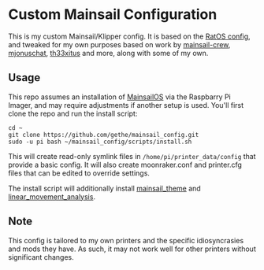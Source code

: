 # Custom Mainsail Configuration

This is my custom Mainsail/Klipper config. It is based on the [RatOS config],
and tweaked for my own purposes based on work by [mainsail-crew], [mjonuschat],
[th33xitus] and more, along with some of my own.

## Usage

This repo assumes an installation of [MainsailOS] via the Raspbarry Pi Imager, and
may require adjustments if another setup is used. You'll first clone the repo
and run the install script:

    cd ~
    git clone https://github.com/gethe/mainsail_config.git
    sudo -u pi bash ~/mainsail_config/scripts/install.sh

This will create read-only symlink files in `/home/pi/printer_data/config` that
provide a basic config. It will also create moonraker.conf and printer.cfg files
that can be edited to override settings.

The install script will additionally install [mainsail_theme] and
[linear_movement_analysis].

## Note

This config is tailored to my own printers and the specific idiosyncrasies and
mods they have. As such, it may not work well for other printers without
significant changes.

[RatOS config]: https://github.com/Rat-OS/RatOS-configuration
[mainsail-crew]: https://github.com/mainsail-crew/mainsail-config
[mjonuschat]: https://github.com/mjonuschat/voron-modular-config
[th33xitus]: https://github.com/th33xitus/kiauh/wiki/How-to-autocommit-config-changes-to-github%3F

[MainsailOS]: https://docs-os.mainsail.xyz/getting-started/raspberry-pi-os-based
[mainsail_theme]: https://github.com/gethe/mainsail_theme
[linear_movement_analysis]: https://github.com/worksasintended/klipper_linear_movement_analysis
